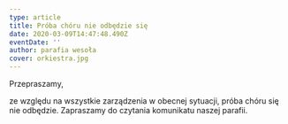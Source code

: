 ```yaml
---
type: article
title: Próba chóru nie odbędzie się
date: 2020-03-09T14:47:48.490Z
eventDate: ''
author: parafia wesoła
cover: orkiestra.jpg
---
```


Przepraszamy,

ze względu na wszystkie zarządzenia w obecnej sytuacji, próba chóru się nie odbędzie. Zapraszamy do czytania komunikatu naszej parafii.

